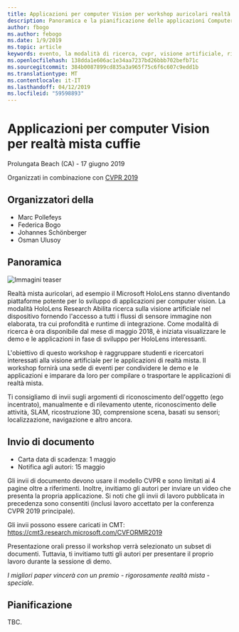 ```yaml
---
title: Applicazioni per computer Vision per workshop auricolari realtà mista a CVPR 2019
description: Panoramica e la pianificazione delle applicazioni Computer Vision per workshop auricolari realtà mista, per essere recapitati in occasione della conferenza CVPR giugno 2019.
author: fbogo
ms.author: febogo
ms.date: 1/9/2019
ms.topic: article
keywords: evento, la modalità di ricerca, cvpr, visione artificiale, ricerca, HoloLens
ms.openlocfilehash: 138dda1e606ac1e34aa7237bd26bbb702befb71c
ms.sourcegitcommit: 384b0087899cd835a3a965f75c6f6c607c9edd1b
ms.translationtype: MT
ms.contentlocale: it-IT
ms.lasthandoff: 04/12/2019
ms.locfileid: "59598893"
---
```

# <a name="computer-vision-applications-for-mixed-reality-headsets"></a>Applicazioni per computer Vision per realtà mista cuffie
Prolungata Beach (CA) - 17 giugno 2019

Organizzati in combinazione con [CVPR 2019](http://cvpr2019.thecvf.com/)

## <a name="organizers"></a>Organizzatori della
* Marc Pollefeys
* Federica Bogo
* Johannes Schönberger
* Osman Ulusoy

## <a name="overview"></a>Panoramica

![Immagini teaser](images/cvpr2019_teaser.jpg)

Realtà mista auricolari, ad esempio il Microsoft HoloLens stanno diventando piattaforme potente per lo sviluppo di applicazioni per computer vision. La modalità HoloLens Research Abilita ricerca sulla visione artificiale nel dispositivo fornendo l'accesso a tutti i flussi di sensore immagine non elaborata, tra cui profondità e runtime di integrazione. Come modalità di ricerca è ora disponibile dal mese di maggio 2018, è iniziata visualizzare le demo e le applicazioni in fase di sviluppo per HoloLens interessanti. 

L'obiettivo di questo workshop è raggruppare studenti e ricercatori interessati alla visione artificiale per le applicazioni di realtà mista. Il workshop fornirà una sede di eventi per condividere le demo e le applicazioni e imparare da loro per compilare o trasportare le applicazioni di realtà mista. 

Ti consigliamo di invii sugli argomenti di riconoscimento dell'oggetto (ego incentrato), manualmente e di rilevamento utente, riconoscimento delle attività, SLAM, ricostruzione 3D, comprensione scena, basati su sensori; localizzazione, navigazione e altro ancora.

## <a name="paper-submission"></a>Invio di documento
* Carta data di scadenza: 1 maggio
* Notifica agli autori: 15 maggio

Gli invii di documento devono usare il modello CVPR e sono limitati ai 4 pagine oltre a riferimenti. Inoltre, invitiamo gli autori per inviare un video che presenta la propria applicazione.
Si noti che gli invii di lavoro pubblicata in precedenza sono consentiti (inclusi lavoro accettato per la conferenza CVPR 2019 principale). 

Gli invii possono essere caricati in CMT: https://cmt3.research.microsoft.com/CVFORMR2019

Presentazione orali presso il workshop verrà selezionato un subset di documenti. Tuttavia, ti invitiamo tutti gli autori per presentare il proprio lavoro durante la sessione di demo.

_I migliori paper vincerà con un premio - rigorosamente realtà mista - speciale._

## <a name="schedule"></a>Pianificazione
TBC.
